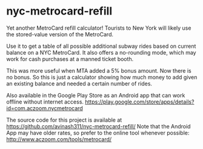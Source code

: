 # nyc-metrocard-refill

Yet another MetroCard refill calculator! Tourists to New York will likely use the stored-value version of the MetroCard.

Use it to get a table of all possible additional subway rides based on current balance on a NYC MetroCard. It also offers a no-rounding mode, which may work for cash purchases at a manned ticket booth.

This was more useful when MTA added a 5% bonus amount. Now there is no bonus. So this is just a calculator showing how much money to add given an existing balance and needed a certain number of rides.

Also available in the Google Play Store as an Android app that can work offline without internet access.
https://play.google.com/store/apps/details?id=com.aczoom.nycmetrocard

The source code for this project is available at https://github.com/avinash311/nyc-metrocard-refill/ 
Note that the Android App may have older rates, so prefer to the online tool whenever possible:
  http://www.aczoom.com/tools/metrocard/
